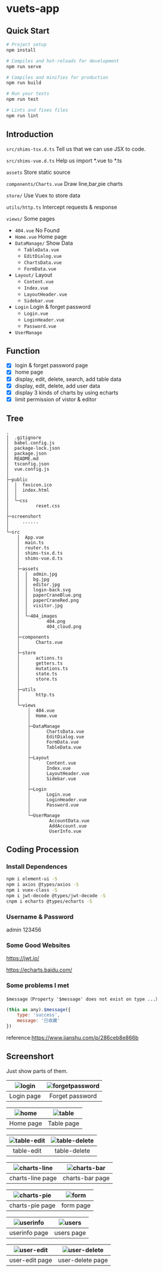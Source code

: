 # vuets-app

## Quick Start

```bash
# Project setup
npm install

# Compiles and hot-reloads for development
npm run serve

# Compiles and minifies for production
npm run build

# Run your tests
npm run test

# Lints and fixes files
npm run lint
```

## Introduction


`src/shims-tsx.d.ts` Tell us that we can use JSX to code.

`src/shims-vue.d.ts` Help us import *.vue to *.ts

`assets` Store static source

`components/Charts.vue` Draw line,bar,pie charts

`store/` Use Vuex to store data

`utils/http.ts` Intercept requests & response

`views/` Some pages
- `404.vue` No Found
- `Home.vue` Home page
- `DataManage/` Show Data
  - `TableData.vue`
  - `EditDialog.vue`
  - `ChartsData.vue`
  - `FormData.vue`
- `Layout/` Layout
  - `Content.vue`
  - `Index.vue`
  - `LayoutHeader.vue`
  - `Sidebar.vue`
- `Login` Login & forget password
  - `Login.vue`
  - `LoginHeader.vue`
  - `Password.vue`
- `UserManage`

## Function

- [x] login & forget password page
- [x] home page
- [x] display, edit, delete, search, add table data 
- [x] display, edit, delete, add user data 
- [x] display 3 kinds of charts by using echarts
- [x] limit permission of vistor & editor

## Tree

```
.
│  .gitignore
│  babel.config.js
│  package-lock.json
│  package.json
│  README.md
│  tsconfig.json
│  vue.config.js
│
├─public
│  │  favicon.ico
│  │  index.html
│  │
│  └─css
│          reset.css
│
├─screenshort
│     ......
│
└─src
    │  App.vue
    │  main.ts
    │  router.ts
    │  shims-tsx.d.ts
    │  shims-vue.d.ts
    │
    ├─assets
    │  │  admin.jpg
    │  │  bg.jpg
    │  │  editor.jpg
    │  │  login-back.svg
    │  │  paperCraneBlue.png
    │  │  paperCraneRed.png
    │  │  visitor.jpg
    │  │
    │  └─404_images
    │          404.png
    │          404_cloud.png
    │
    ├─components
    │      Charts.vue
    │
    ├─store
    │      actions.ts
    │      getters.ts
    │      mutations.ts
    │      state.ts
    │      store.ts
    │
    ├─utils
    │      http.ts
    │
    └─views
        │  404.vue
        │  Home.vue
        │
        ├─DataManage
        │      ChartsData.vue
        │      EditDialog.vue
        │      FormData.vue
        │      TableData.vue
        │
        ├─Layout
        │      Content.vue
        │      Index.vue
        │      LayoutHeader.vue
        │      Sidebar.vue
        │
        ├─Login
        │      Login.vue
        │      LoginHeader.vue
        │      Password.vue
        │
        └─UserManage
                AccountData.vue
                AddAccount.vue
                UserInfo.vue
```


## Coding Procession

### Install Dependences
```bash
npm i element-ui -S
npm i axios @types/axios -S
npm i vuex-class -S
npm i jwt-decode @types/jwt-decode -S
cnpm i echarts @types/echarts -S
```

### Username & Password

admin 123456

### Some Good Websites

https://jwt.io/

https://echarts.baidu.com/

### Some problems I met
`$message（Property '$message' does not exist on type ...）`
```js
(this as any).$message({
    type: 'success',
    message: '已收藏'
})
```
reference:https://www.jianshu.com/p/286ceb8e866b

## Screenshort

Just show parts of them.

|![login](screenshort/login.png)|![forgetpassword](screenshort/forgetpassword.png)|
|:-:|:-:|
|Login page|Forget password|

|![home](screenshort/home.png)|![table](screenshort/table.png)|
|:-:|:-:|
|Home page|Table page|

|![table-edit](screenshort/table-edit.png)|![table-delete](screenshort/table-delete.png)|
|:-:|:-:|
|table-edit|table-delete|

|![charts-line](screenshort/charts-line.png)|![charts-bar](screenshort/charts-bar.png)|
|:-:|:-:|
|charts-line page|charts-bar page|

|![charts-pie](screenshort/charts-pie.png)|![form](screenshort/form.png)|
|:-:|:-:|
|charts-pie page|form page|

|![userinfo](screenshort/userinfo.png)|![users](screenshort/users.png)|
|:-:|:-:|
|userinfo page|users page|

|![user-edit](screenshort/user-edit.png)|![user-delete](screenshort/user-delete.png)|
|:-:|:-:|
|user-edit page|user-delete page|
